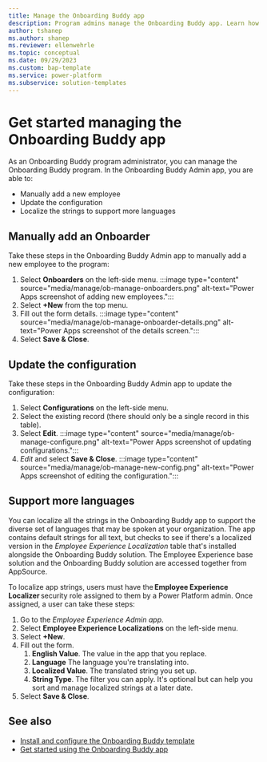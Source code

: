 ```yaml
---
title: Manage the Onboarding Buddy app
description: Program admins manage the Onboarding Buddy app. Learn how to add new employees, update the configurations, and support more languages in the Onboarding Buddy Admin app.
author: tshanep
ms.author: shanep
ms.reviewer: ellenwehrle
ms.topic: conceptual
ms.date: 09/29/2023
ms.custom: bap-template
ms.service: power-platform
ms.subservice: solution-templates
---
```


# Get started managing the Onboarding Buddy app

As an Onboarding Buddy program administrator, you can manage the Onboarding Buddy program. In the Onboarding Buddy Admin app, you are able to:

- Manually add a new employee
- Update the configuration
- Localize the strings to support more languages

## Manually add an Onboarder

Take these steps in the Onboarding Buddy Admin app to manually add a new employee to the program:

1. Select **Onboarders** on the left-side menu.
:::image type="content" source="media/manage/ob-manage-onboarders.png" alt-text="Power Apps screenshot of adding new employees.":::
1. Select **+New** from the top menu.
1. Fill out the form details.
:::image type="content" source="media/manage/ob-manage-onboarder-details.png" alt-text="Power Apps screenshot of the details screen.":::
1. Select **Save & Close**.

## Update the configuration

Take these steps in the Onboarding Buddy Admin app to update the configuration:

1. Select **Configurations** on the left-side menu.
1. Select the existing record (there should only be a single record in this table).
1. Select **Edit**.
:::image type="content" source="media/manage/ob-manage-configure.png" alt-text="Power Apps screenshot of updating configurations.":::
1. *Edit* and select **Save & Close**.
:::image type="content" source="media/manage/ob-manage-new-config.png" alt-text="Power Apps screenshot of editing the configuration.":::

## Support more languages

You can localize all the strings in the Onboarding Buddy app to support the diverse set of languages that may be spoken at your organization. The app contains default strings for all text, but checks to see if there's a localized version in the *Employee Experience Localization* table that's installed alongside the Onboarding Buddy solution. The Employee Experience base solution and the Onboarding Buddy solution are accessed together from AppSource.

To localize app strings, users must have the **Employee Experience Localizer** security role assigned to them by a Power Platform admin. Once assigned, a user can take these steps:

1. Go to the *Employee Experience Admin app*.
1. Select **Employee Experience Localizations** on the left-side menu.
1. Select **+New**.
1. Fill out the form.
    1. **English Value**. The value in the app that you replace.
    1. **Language**  The language you're translating into.
    1. **Localized Value**. The translated string you set up.
    1. **String Type**. The filter you can apply. It's optional but can help you sort and manage localized strings at a later date.
1. Select **Save & Close**.

## See also

- [Install and configure the Onboarding Buddy template](install-and-configure.md)
- [Get started using the Onboarding Buddy app](use.md)
